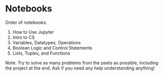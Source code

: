 # Notebooks
Order of notebooks:
1. How to Use Jupyter
2. Intro to CS
3. Variables, Datatypes, Operations
4. Boolean Logic and Control Statements
5. Lists, Tuples, and Functions

Note: Try to solve as many problems from the psets as possible, including the project at the end. Ask if you need any help understanding anything!
